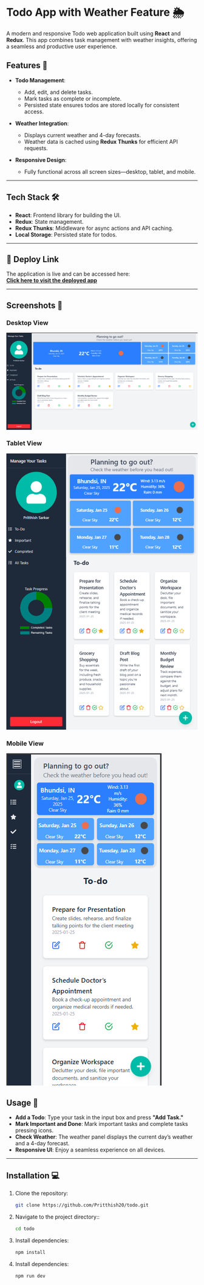 # Todo App with Weather Feature 🌦️

A modern and responsive Todo web application built using **React** and **Redux**. This app combines task management with weather insights, offering a seamless and productive user experience.

## Features 🚀

- **Todo Management**:
  - Add, edit, and delete tasks.
  - Mark tasks as complete or incomplete.
  - Persisted state ensures todos are stored locally for consistent access.

- **Weather Integration**:
  - Displays current weather and 4-day forecasts.
  - Weather data is cached using **Redux Thunks** for efficient API requests.

- **Responsive Design**:
  - Fully functional across all screen sizes—desktop, tablet, and mobile.

---

## Tech Stack 🛠️

- **React**: Frontend library for building the UI.
- **Redux**: State management.
- **Redux Thunks**: Middleware for async actions and API caching.
- **Local Storage**: Persisted state for todos.

---

## 🚀 Deploy Link

The application is live and can be accessed here:  
[**Click here to visit the deployed app**](https://todo-rust-nu.vercel.app/)

---

## Screenshots 📸

### Desktop View
![Desktop View - Todo App](./public/large.png)

### Tablet View
![Tablet View - Todo App](./public//mid.png)

### Mobile View
![Mobile View - Todo App](./public/sm.png)

## Usage 📝

- **Add a Todo**: Type your task in the input box and press **"Add Task."**
- **Mark Important and Done**: Mark important tasks and complete tasks pressing icons.
- **Check Weather**: The weather panel displays the current day’s weather and a 4-day forecast.
- **Responsive UI**: Enjoy a seamless experience on all devices.


---

## Installation 💻

1. Clone the repository:
   ```bash
   git clone https://github.com/Pritthish20/todo.git

2. Navigate to the project directory::
   ```bash
   cd todo


3. Install dependencies:
   ```bash
   npm install


4. Install dependencies:
   ```bash
   npm run dev